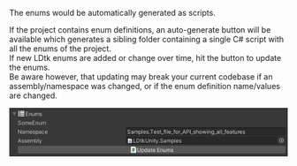 The enums would be automatically generated as scripts.

If the project contains enum definitions, an auto-generate button will be available which generates a sibling folder containing a single C# script with all the enums of the project.  
If new LDtk enums are added or change over time, hit the button to update the enums.  
Be aware however, that updating may break your current codebase if an assembly/namespace was changed, or if the enum definition name/values are changed.

![Section](../../images/unity/inspector/Enums.png)